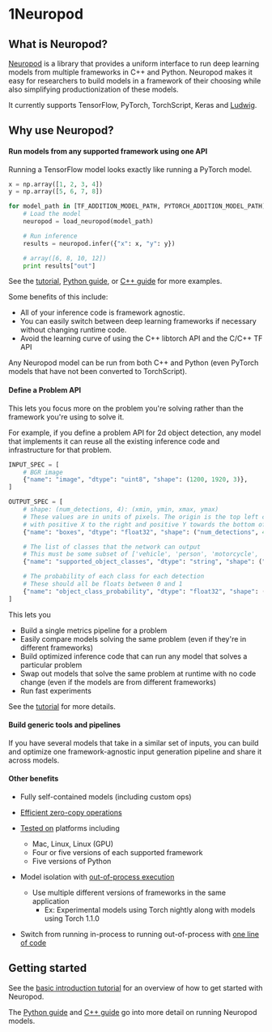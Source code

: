 # 1Neuropod

## What is Neuropod?

[Neuropod](https://github.com/uber/neuropod) is a library that provides a uniform interface to run deep learning models from multiple frameworks in C++ and Python. Neuropod makes it easy for researchers to build models in a framework of their choosing while also simplifying productionization of these models.

It currently supports TensorFlow, PyTorch, TorchScript, Keras and [Ludwig](http://ludwig.ai).

## Why use Neuropod?

#### Run models from any supported framework using one API

Running a TensorFlow model looks exactly like running a PyTorch model.

```py
x = np.array([1, 2, 3, 4])
y = np.array([5, 6, 7, 8])

for model_path in [TF_ADDITION_MODEL_PATH, PYTORCH_ADDITION_MODEL_PATH]:
    # Load the model
    neuropod = load_neuropod(model_path)

    # Run inference
    results = neuropod.infer({"x": x, "y": y})

    # array([6, 8, 10, 12])
    print results["out"]
```

See the [tutorial](https://neuropod.ai/tutorial/), [Python guide](https://neuropod.ai/pyguide/), or [C++ guide](https://neuropod.ai/cppguide/) for more examples.

Some benefits of this include:

- All of your inference code is framework agnostic.
- You can easily switch between deep learning frameworks if necessary without changing runtime code.
- Avoid the learning curve of using the C++ libtorch API and the C/C++ TF API

Any Neuropod model can be run from both C++ and Python (even PyTorch models that have not been converted to TorchScript).

#### Define a Problem API

This lets you focus more on the problem you're solving rather than the framework you're using to solve it.

For example, if you define a problem API for 2d object detection, any model that implements it can reuse all the existing inference code and infrastructure for that problem.

```py
INPUT_SPEC = [
    # BGR image
    {"name": "image", "dtype": "uint8", "shape": (1200, 1920, 3)},
]

OUTPUT_SPEC = [
    # shape: (num_detections, 4): (xmin, ymin, xmax, ymax)
    # These values are in units of pixels. The origin is the top left corner
    # with positive X to the right and positive Y towards the bottom of the image
    {"name": "boxes", "dtype": "float32", "shape": ("num_detections", 4)},

    # The list of classes that the network can output
    # This must be some subset of ['vehicle', 'person', 'motorcycle', 'bicycle']
    {"name": "supported_object_classes", "dtype": "string", "shape": ("num_classes",)},

    # The probability of each class for each detection
    # These should all be floats between 0 and 1
    {"name": "object_class_probability", "dtype": "float32", "shape": ("num_detections", "num_classes")},
]
```

This lets you

- Build a single metrics pipeline for a problem
- Easily compare models solving the same problem (even if they're in different frameworks)
- Build optimized inference code that can run any model that solves a particular problem
- Swap out models that solve the same problem at runtime with no code change (even if the models are from different frameworks)
- Run fast experiments

See the [tutorial](https://neuropod.ai/tutorial/) for more details.

#### Build generic tools and pipelines

If you have several models that take in a similar set of inputs, you can build and optimize one framework-agnostic input generation pipeline and share it across models.

#### Other benefits

- Fully self-contained models (including custom ops)
- [Efficient zero-copy operations](https://neuropod.ai/advanced/efficient_tensor_creation/)
- [Tested on](https://neuropod.ai/developing/#build-matrix) platforms including
    - Mac, Linux, Linux (GPU)
    - Four or five versions of each supported framework
    - Five versions of Python

- Model isolation with [out-of-process execution](https://neuropod.ai/advanced/ope/)
    - Use multiple different versions of frameworks in the same application
        - Ex: Experimental models using Torch nightly along with models using Torch 1.1.0
- Switch from running in-process to running out-of-process with [one line of code](https://neuropod.ai/advanced/ope/)

## Getting started

See the [basic introduction tutorial](https://neuropod.ai/tutorial/) for an overview of how to get started with Neuropod.

The [Python guide](https://neuropod.ai/pyguide/) and [C++ guide](https://neuropod.ai/cppguide/) go into more detail on running Neuropod models.

